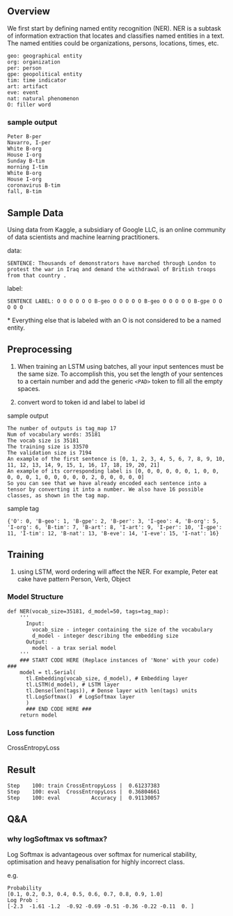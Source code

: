 ## Overview

We first start by defining named entity recognition (NER). NER is a subtask of information extraction that locates and classifies named entities in a text. The named entities could be organizations, persons, locations, times, etc.

```
geo: geographical entity
org: organization
per: person
gpe: geopolitical entity
tim: time indicator
art: artifact
eve: event
nat: natural phenomenon
O: filler word
```

### sample output

```
Peter B-per
Navarro, I-per
White B-org
House I-org
Sunday B-tim
morning I-tim
White B-org
House I-org
coronavirus B-tim
fall, B-tim
```

## Sample Data

Using data from Kaggle, a subsidiary of Google LLC, is an online community of data scientists and machine learning practitioners.

data:

```
SENTENCE: Thousands of demonstrators have marched through London to protest the war in Iraq and demand the withdrawal of British troops from that country .
```

label:

```
SENTENCE LABEL: O O O O O O B-geo O O O O O B-geo O O O O O B-gpe O O O O O
```

\* Everything else that is labeled with an O is not considered to be a named entity.

## Preprocessing

1. When training an LSTM using batches, all your input sentences must be the same size. To accomplish this, you set the length of your sentences to a certain number and add the generic `<PAD>` token to fill all the empty spaces.

2. convert word to token id and label to label id

sample output

```
The number of outputs is tag_map 17
Num of vocabulary words: 35181
The vocab size is 35181
The training size is 33570
The validation size is 7194
An example of the first sentence is [0, 1, 2, 3, 4, 5, 6, 7, 8, 9, 10, 11, 12, 13, 14, 9, 15, 1, 16, 17, 18, 19, 20, 21]
An example of its corresponding label is [0, 0, 0, 0, 0, 0, 1, 0, 0, 0, 0, 0, 1, 0, 0, 0, 0, 0, 2, 0, 0, 0, 0, 0]
So you can see that we have already encoded each sentence into a tensor by converting it into a number. We also have 16 possible classes, as shown in the tag map.
```

sample tag

```
{'O': 0, 'B-geo': 1, 'B-gpe': 2, 'B-per': 3, 'I-geo': 4, 'B-org': 5, 'I-org': 6, 'B-tim': 7, 'B-art': 8, 'I-art': 9, 'I-per': 10, 'I-gpe': 11, 'I-tim': 12, 'B-nat': 13, 'B-eve': 14, 'I-eve': 15, 'I-nat': 16}
```

## Training

1. using LSTM, word ordering will affect the NER. For example, Peter eat cake have pattern Person, Verb, Object

### Model Structure

```
def NER(vocab_size=35181, d_model=50, tags=tag_map):
    '''
      Input:
        vocab_size - integer containing the size of the vocabulary
        d_model - integer describing the embedding size
      Output:
        model - a trax serial model
    '''
    ### START CODE HERE (Replace instances of 'None' with your code) ###
    model = tl.Serial(
      tl.Embedding(vocab_size, d_model), # Embedding layer
      tl.LSTM(d_model), # LSTM layer
      tl.Dense(len(tags)), # Dense layer with len(tags) units
      tl.LogSoftmax()  # LogSoftmax layer
      )
      ### END CODE HERE ###
    return model
```

### Loss function

CrossEntropyLoss

## Result

```
Step    100: train CrossEntropyLoss |  0.61237383
Step    100: eval  CrossEntropyLoss |  0.36804661
Step    100: eval          Accuracy |  0.91130057
```

## Q&A

### why logSoftmax vs softmax?

Log Softmax is advantageous over softmax for numerical stability, optimisation and heavy penalisation for highly incorrect class.

e.g.

```
Probability
[0.1, 0.2, 0.3, 0.4, 0.5, 0.6, 0.7, 0.8, 0.9, 1.0]
Log Prob :
[-2.3  -1.61 -1.2  -0.92 -0.69 -0.51 -0.36 -0.22 -0.11  0. ]
```
